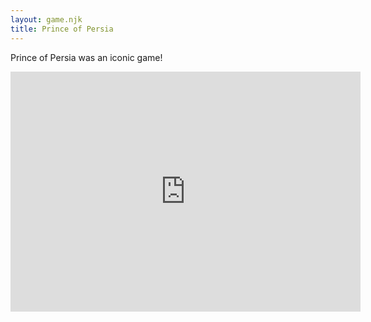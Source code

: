 ```yaml
---
layout: game.njk
title: Prince of Persia
---
```


Prince of Persia was an iconic game!

<iframe src="https://archive.org/embed/msdos_Prince_of_Persia_1990" width="560" height="384" frameborder="0" webkitallowfullscreen="true" mozallowfullscreen="true" allowfullscreen></iframe>
